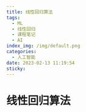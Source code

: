 ```yaml
---
title: 线性回归算法
tags:
  - ML
  - 线性回归
  - 课程笔记
  - AI
index_img: /img/default.png
categories:
  - 人工智能
date: 2023-02-13 11:19:54
sticky:
---
```


# 线性回归算法
